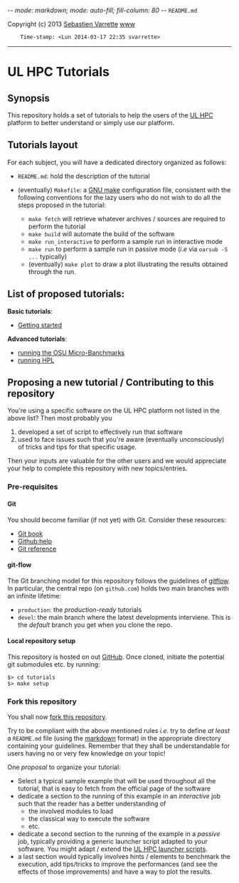 -*- mode: markdown; mode: auto-fill; fill-column: 80 -*-
`README.md`

Copyright (c) 2013 [Sebastien Varrette](mailto:<Sebastien.Varrette@uni.lu>) [www](http://varrette.gforge.uni.lu)

        Time-stamp: <Lun 2014-03-17 22:35 svarrette>

-------------------

# UL HPC Tutorials 

## Synopsis

This repository holds a set of tutorials to help the users of the
[UL HPC](https://hpc.uni.lu) platform to better understand or simply use our
platform. 

## Tutorials layout

For each subject, you will have a dedicated directory organized as follows:

* `README.md`: hold the description of the tutorial
* (eventually) `Makefile`: a [GNU make](http://www.gnu.org/software/make/) configuration
  file, consistent with the following conventions for the lazy users who do not
  wish to do all the steps proposed in the tutorial: 
  
  * `make fetch` will retrieve whatever archives / sources are required to
    perform the tutorial
  * `make build` will automate the build of the software
  * `make run_interactive` to perform a sample run in interactive mode
  * `make run` to perform a sample run in passive mode (_i.e_  via `oarsub -S
    ...` typically)
  * (eventually) `make plot` to draw a plot illustrating the results obtained
    through the run.

## List of proposed tutorials:

__Basic tutorials__:

* [Getting started](https://github.com/ULHPC/tutorials/tree/devel/basic/getting_started)

__Advanced tutorials__:

* [running the OSU Micro-Banchmarks](https://github.com/ULHPC/tutorials/tree/devel/advanced/OSU_MicroBenchmarks)
* [running HPL](https://github.com/ULHPC/tutorials/tree/devel/advanced/HPL)

## Proposing a new tutorial / Contributing to this repository 

You're using a specific software on the UL HPC platform not listed in the above
list? Then most probably you

1. developed a set of script to effectively run that software 
2. used to face issues such that you're aware (eventually unconsciously) of
tricks and tips for that specific usage.  

Then your inputs are valuable for the other users and we would appreciate your
help to complete this repository with new topics/entries.

### Pre-requisites

#### Git

You should become familiar (if not yet) with Git. Consider these resources:

* [Git book](http://book.git-scm.com/index.html)
* [Github:help](http://help.github.com/mac-set-up-git/)
* [Git reference](http://gitref.org/)

#### git-flow

The Git branching model for this repository follows the guidelines of [gitflow](http://nvie.com/posts/a-successful-git-branching-model/).
In particular, the central repo (on `github.com`) holds two main branches with an infinite lifetime:

* `production`: the *production-ready* tutorials
* `devel`: the main branch where the latest developments interviene. This is the
  *default* branch you get when you clone the repo. 

#### Local repository setup

This repository is hosted on out [GitHub](https://github.com/ULHPC/tutorials).
Once cloned, initiate the potential git submodules etc. by running: 

    $> cd tutorials
    $> make setup

### Fork this repository

You shall now
[fork this repository](https://help.github.com/articles/fork-a-repo). 

Try to be compliant with the above mentioned rules _i.e._ try to define _at
least_ a `README.md` file (using the
[markdown](http://github.github.com/github-flavored-markdown/) format) in the
appropriate directory containing  your guidelines. 
Remember that they shall be understandable for users having no or very few
knowledge on your topic!

One _proposal_ to organize your tutorial: 

* Select a typical sample example that will be used throughout all the tutorial,
  that is easy to fetch from the official page of the software
* dedicate a section to the running of this example in an _interactive_ job such
  that the reader has a better understanding of 
  * the involved modules to load 
  * the classical way to execute the software
  * etc. 
* dedicate a second section to the running of the example in a _passive_ job,
  typically providing a generic launcher script adapted to your software. You
  might adapt / extend the
  [UL HPC launcher scripts](https://github.com/ULHPC/launcher-scripts). 
* a last section would typically involves hints / elements to benchmark the
  execution, add tips/tricks to improve the performances (and see
  the effects of those improvements) and have a way to plot the results. 
